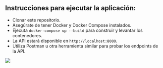  <br>
 <br>
 
 ## Instrucciones para ejecutar la aplicación:

-   Clonar este repositorio.
-   Asegúrate de tener Docker y Docker Compose instalados.
-   Ejecuta `docker-compose up --build` para construir y levantar los contenedores.
-   La API estará disponible en `http://localhost:8000`.
-   Utiliza Postman u otra herramienta similar para probar los endpoints de la API.


![](https://scontent.feoh3-1.fna.fbcdn.net/v/t39.30808-6/434015940_25382537494693534_571485064662108352_n.jpg?stp=dst-jpg_p843x403&_nc_cat=102&ccb=1-7&_nc_sid=5f2048&_nc_ohc=CI6W8qBZEMMAX9I8HYZ&_nc_oc=Adis6m2VLyKx3u5415g79RP9uSXrX4fdgSd1vPczlmUjiy22wB5uj2mfVF-AwVd8BfEQheLwFf8C6bqJthAIcvWc&_nc_ht=scontent.feoh3-1.fna&oh=00_AfCt6frmmbHwtHhG_tPFKVTpTNvW2cvGTaU6tLV0EGxJBw&oe=65FEDAC1)
